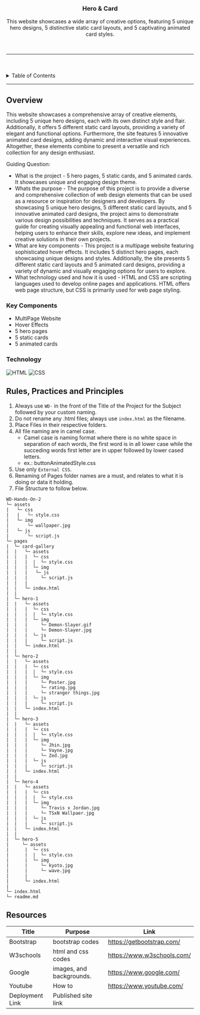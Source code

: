 <a name="readme-top">

<br/>

<br />
<div align="center">
  <a href="https://github.com/ItsnotMike369">
  <!-- TODO: If you want to add logo or banner you can add it here -->
    <img src="">
  </a>
<!-- TODO: Change Title to the name of the title of your Project -->
  <h3 align="center">Hero & Card</h3>
</div>
<!-- TODO: Make a short description -->
<div align="center">
This website showcases a wide array of creative options, featuring 5 unique hero designs, 5 distinctive static card layouts, and 5 captivating animated card styles.
</div>

<br />

<!-- TODO: Change the zyx-0314 into your github username  -->
<!-- TODO: Change the WD-Template-Project into the same name of your folder -->
![]()

---

<br />
<br />

<!-- TODO: If you want to add more layers for your readme -->
<details>
  <summary>Table of Contents</summary>
  <ol>
    <li>
      <a href="#overview">Overview</a>
      <ol>
        <li>
          <a href="#key-components">Key Components</a>
        </li>
        <li>
          <a href="#technology">Technology</a>
        </li>
      </ol>
    </li>
    <li>
      <a href="#rule,-practices-and-principles">Rules, Practices and Principles</a>
    </li>
    <li>
      <a href="#resources">Resources</a>
    </li>
  </ol>
</details>

---

## Overview

<!-- TODO: To be changed -->
<!-- The following are just sample -->
This website showcases a comprehensive array of creative elements, including 5 unique hero designs, each with its own distinct style and flair. Additionally, it offers 5 different static card layouts, providing a variety of elegant and functional options. Furthermore, the site features 5 innovative animated card designs, adding dynamic and interactive visual experiences. Altogether, these elements combine to present a versatile and rich collection for any design enthusiast.

Guiding Question:
- What is the project - 
  5 hero pages, 5 static cards, and 5 animated cards. It showcases unique and engaging design theme.
- Whats the purpose - 
  The purpose of this project is to provide a diverse and comprehensive collection of web design elements that can be used as a resource or inspiration for designers and developers. By     
  showcasing 5 unique hero designs, 5 different static card layouts, and 5 innovative animated card designs, the project aims to demonstrate various design possibilities and techniques. It 
  serves as a practical guide for creating visually appealing and functional web interfaces, helping users to enhance their skills, explore new ideas, and implement creative solutions in their 
  own projects.
- What are key components - 
  This project is a multipage website featuring sophisticated hover effects. It includes 5 distinct hero pages, each showcasing unique designs and styles. Additionally, the site presents 5 
  different static card layouts and 5 animated card designs, providing a variety of dynamic and visually engaging options for users to explore.
- What technology used and how it is used - 
  HTML and CSS are scripting languages used to develop online pages and applications. HTML offers web page structure, but CSS is primarily used for web page styling.

### Key Components
<!-- TODO: List of Key Components -->
<!-- The following are just sample -->
- MultiPage Website
- Hover Effects
- 5 hero pages
- 5 static cards
- 5 animated cards

### Technology
<!-- TODO: List of Technology Used -->
![HTML](https://img.shields.io/badge/HTML-E34F26?style=for-the-badge&logo=html5&logoColor=white)
![CSS](https://img.shields.io/badge/CSS-1572B6?style=for-the-badge&logo=css3&logoColor=white)


## Rules, Practices and Principles
1. Always use `WD-` in the front of the Title of the Project for the Subject followed by your custom naming.
2. Do not rename any .html files; always use `index.html` as the filename.
3. Place Files in their respective folders.
4. All file naming are in camel case.
   - Camel case is naming format where there is no white space in separation of each words, the first word is in all lower case while the succeding words first letter are in upper followed by lower cased letters.
   - ex.: buttonAnimatedStyle.css
5. Use only `External CSS`.
6. Renaming of Pages folder names are a must, and relates to what it is doing or data it holding.
7. File Structure to follow below.

```
WD-Hands-On-2
└─ assets
|   └─ css
|   |   └─ style.css
|   └─ img
|       └─ wallpaper.jpg
|   └─ js
|       └─ script.js
└─ pages
|  └─ card-gallery
|  |   └─ assets
|  |   |  └─ css
|  |   |  |  └─ style.css
|  |   |  └─ img
|  |   |   └─ js
|  |   |     └─ script.js
|  |   |
|  |   └─ index.html
|  |
|  └─ hero-1
|  |   └─ assets
|  |   |  └─ css
|  |   |  |  └─ style.css
|  |   |  └─ img
|  |   |     └─ Demon-Slayer.gif
|  |   |     └─ Demon-Slayer.jpg
|  |   |  └─ js
|  |   |     └─ script.js
|  |   └─ index.html
|  |
|  └─ hero-2
|  |   └─ assets
|  |   |  └─ css
|  |   |  |  └─ style.css
|  |   |  └─ img
|  |   |     └─ Poster.jpg
|  |   |     └─ rating.jpg
|  |   |     └─ stranger things.jpg
|  |   |  └─ js
|  |   |     └─ script.js
|  |   └─ index.html
|  |
|  └─ hero-3
|  |   └─ assets
|  |   |  └─ css
|  |   |  |  └─ style.css
|  |   |  └─ img
|  |   |     └─ Jhin.jpg
|  |   |     └─ Vayne.jpg
|  |   |     └─ Zed.jpg
|  |   |  └─ js
|  |   |     └─ script.js
|  |   └─ index.html
|  |
|  └─ hero-4
|  |   └─ assets
|  |   |  └─ css
|  |   |  |  └─ style.css
|  |   |  └─ img
|  |   |     └─ Travis x Jordan.jpg
|  |   |     └─ TSxN Wallpaer.jpg
|  |   |  └─ js
|  |   |     └─ script.js
|  |   └─ index.html
|  |
|  └─ hero-5
|     └─ assets
|      |  └─ css
|      |  |  └─ style.css
|      |  └─ img
|      |     └─ kyoto.jpg
|      |     └─ wave.jpg
|      |
|      └─ index.html
|
└─ index.html
└─ readme.md
```

## Resources

<!-- TODO: Add References -->
| Title | Purpose | Link |
|-|-|-|
| Bootstrap | bootstrap codes | https://getbootstrap.com/|
| W3schools | html and css codes | https://www.w3schools.com/ |
| Google | images, and backgrounds. | https://www.google.com/ |
| Youtube | How to | https://www.youtube.com/ |
| Deployment Link | Published site link |  |
